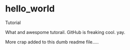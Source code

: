 # hello_world
Tutorial

What and awespome tutorail.
GitHub is freaking cool.
yay.

More crap added to this dumb readme file.....
